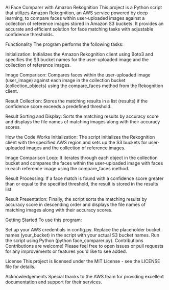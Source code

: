 AI Face Comparer with Amazon Rekognition
This project is a Python script that utilizes Amazon Rekognition, an AWS service powered by deep learning, to compare faces within user-uploaded images against a collection of reference images stored in Amazon S3 buckets. It provides an accurate and efficient solution for face matching tasks with adjustable confidence thresholds.

Functionality
The program performs the following tasks:

Initialization: Initializes the Amazon Rekognition client using Boto3 and specifies the S3 bucket names for the user-uploaded image and the collection of reference images.

Image Comparison: Compares faces within the user-uploaded image (user_image) against each image in the collection bucket (collection_objects) using the compare_faces method from the Rekognition client.

Result Collection: Stores the matching results in a list (results) if the confidence score exceeds a predefined threshold.

Result Sorting and Display: Sorts the matching results by accuracy score and displays the file names of matching images along with their accuracy scores.

How the Code Works
Initialization: The script initializes the Rekognition client with the specified AWS region and sets up the S3 buckets for user-uploaded images and the collection of reference images.

Image Comparison Loop: It iterates through each object in the collection bucket and compares the faces within the user-uploaded image with faces in each reference image using the compare_faces method.

Result Processing: If a face match is found with a confidence score greater than or equal to the specified threshold, the result is stored in the results list.

Result Presentation: Finally, the script sorts the matching results by accuracy score in descending order and displays the file names of matching images along with their accuracy scores.

Getting Started
To use this program:

Set up your AWS credentials in config.py.
Replace the placeholder bucket names (your_bucket) in the script with your actual S3 bucket names.
Run the script using Python (python face_comparer.py).
Contributions
Contributions are welcome! Please feel free to open issues or pull requests for any improvements or features you'd like to see added.

License
This project is licensed under the MIT License - see the LICENSE file for details.

Acknowledgements
Special thanks to the AWS team for providing excellent documentation and support for their services.
